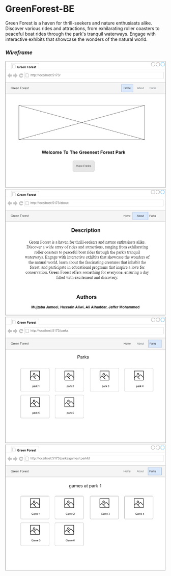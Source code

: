 # GreenForest-BE
Green Forest is a haven for thrill-seekers and nature enthusiasts alike. Discover various rides and attractions, from exhilarating roller coasters to peaceful boat rides through the park's tranquil waterways. Engage with interactive exhibits that showcase the wonders of the natural world.

### ***Wireframe***


![Image](./public/Wireframe/home.png)
![Image](./public/Wireframe/about.png)
![Image](./public/Wireframe/park.png)
![Image](./public/Wireframe/park_games.png)


